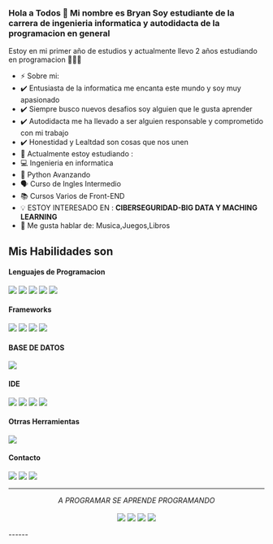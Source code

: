
### Hola a Todos 👋 Mi nombre es Bryan Soy estudiante de la carrera de ingenieria informatica y autodidacta de la programacion en general

Estoy en mi primer año de estudios y actualmente llevo 2 años estudiando en programacion 👨🏻‍💻

- ⚡ Sobre mi:
- ✔️ Entusiasta de la informatica me encanta este mundo y soy muy apasionado
- ✔️ Siempre busco nuevos desafios soy alguien que le gusta aprender
- ✔️ Autodidacta me ha llevado a ser alguien responsable y comprometido con mi trabajo
- ✔️ Honestidad y Lealtdad son cosas que nos unen 
- 🔭 Actualmente estoy estudiando :
- 💻 Ingenieria en informatica 
- 🐍 Python Avanzando
- 🗣️ Curso de Ingles Intermedio
- 📚 Cursos Varios de Front-END
- :bulb: ESTOY INTERESADO EN : **CIBERSEGURIDAD-BIG DATA Y MACHING LEARNING**
- 💬 Me gusta hablar de: Musica,Juegos,Libros

## Mis Habilidades son

<h4> Lenguajes de Programacion </h4>
<span> 
  <img src="https://img.shields.io/badge/HTML5-E34F26?style=for-the-badge&logo=html5&logoColor=white">
  <img src="https://img.shields.io/badge/CSS3-1572B6?style=for-the-badge&logo=css3&logoColor=white">
  <img src="https://img.shields.io/badge/JavaScript-F7DF1E?style=for-the-badge&logo=javascript&logoColor=black">
  <img src="https://img.shields.io/badge/Python-3776AB?style=for-the-badge&logo=python&logoColor=whit">
  <img src="https://img.shields.io/badge/.NET-5C2D91?style=for-the-badge&logo=.net&logoColor=white">
  
</span>

<h4> Frameworks </h4>
<span>
  <img src="https://img.shields.io/badge/Bootstrap-563D7C?style=for-the-badge&logo=bootstrap&logoColor=white">
  <img src="https://img.shields.io/badge/Django-092E20?style=for-the-badge&logo=django&logoColor=white">
  <img src="https://img.shields.io/badge/Flask-000000?style=for-the-badge&logo=flask&logoColor=white">
  <img src="https://img.shields.io/badge/MongoDB-4EA94B?style=for-the-badge&logo=mongodb&logoColor=white">
</span>

<h4> BASE DE DATOS </h4>
<span>
  <img src="https://img.shields.io/badge/MySQL-00000F?style=for-the-badge&logo=mysql&logoColor=white">
</span>

<h4> IDE </h4>
<span>
<img src="https://img.shields.io/badge/Android_Studio-3DDC84?style=for-the-badge&logo=android-studio&logoColor=white">
<img src="https://img.shields.io/badge/Visual_Studio_Code-0078D4?style=for-the-badge&logo=visual%20studio%20code&logoColor=white">
<img src="https://img.shields.io/badge/PyCharm-000000.svg?&style=for-the-badge&logo=PyCharm&logoColor=white">
<img src="https://img.shields.io/badge/Visual_Studio-5C2D91?style=for-the-badge&logo=visual%20studio&logoColor=white">


<h4> Otrras Herramientas </h4>
<span>
<img src="https://img.shields.io/badge/Git-F05032?style=for-the-badge&logo=git&logoColor=white">
<h4> Contacto </h4>
<img src="https://img.shields.io/badge/Gmail-D14836?style=for-the-badge&logo=gmail&logoColor=white">
<img src="https://img.shields.io/badge/WhatsApp-25D366?style=for-the-badge&logo=whatsapp&logoColor=white">
<img src="https://img.shields.io/badge/LinkedIn-0077B5?style=for-the-badge&logo=linkedin&logoColor=white">


</span>




    

<hr>
<p align="center">
   <i>A PROGRAMAR SE APRENDE PROGRAMANDO</i>
   <br>
<br>	
<a target="_blank" href="https://www.linkedin.com/in/birunthaban-sarventhiran/"><img src="https://img.shields.io/badge/-LinkedIn-0077B5?style=for-the-badge&logo=Linkedin&logoColor=white"></img></a>
<a target="_blank" href="mailto:sbirunthaban007@gmail.com"><img src="https://img.shields.io/badge/-Gmail-D14836?style=for-the-badge&logo=Gmail&logoColor=white"></img></a>
<a target="_blank" href="https://medium.com/@sbirunthaban007"><img src="https://img.shields.io/badge/-Medium-12100E?style=for-the-badge&logo=Medium&logoColor=white"></img></a>
<a target="_blank" href="https://twitter.com/S_Birunthaban"><img src="https://img.shields.io/badge/-Twitter-1DA1F2?style=for-the-badge&logo=Twitter&logoColor=white"></img></a>
<br>
</p>
------

